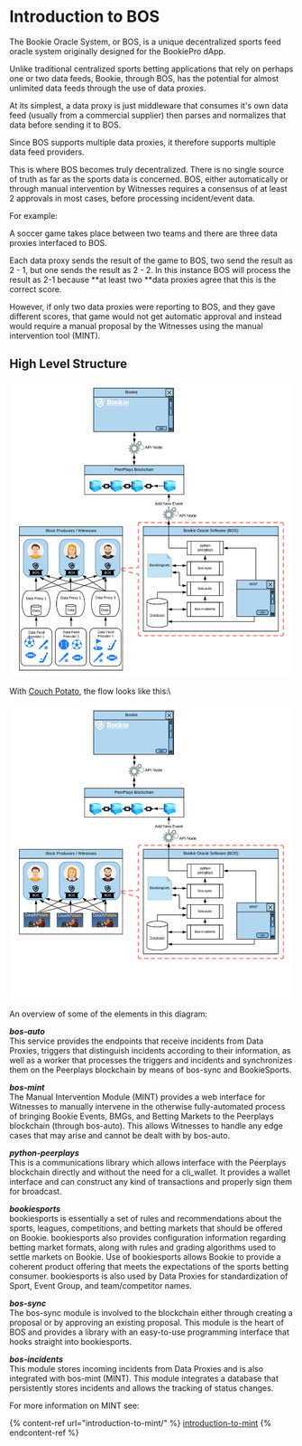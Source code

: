 # Introduction to BOS

The Bookie Oracle System, or BOS, is a unique decentralized sports feed oracle system originally designed for the BookiePro dApp.

Unlike traditional centralized sports betting applications that rely on perhaps one or two data feeds, Bookie, through BOS, has the potential for almost unlimited data feeds through the use of data proxies.

At its simplest, a data proxy is just middleware that consumes it's own data feed (usually from a commercial supplier) then parses and normalizes that data before sending it to BOS.

Since BOS supports multiple data proxies, it therefore supports multiple data feed providers.

This is where BOS becomes truly decentralized. There is no single source of truth as far as the sports data is concerned. BOS, either automatically or through manual intervention by Witnesses requires a consensus of at least 2 approvals in most cases, before processing incident/event data.

For example:

A soccer game takes place between two teams and there are three data proxies interfaced to BOS.

Each data proxy sends the result of the game to BOS, two send the result as 2 - 1, but one sends the result as 2 - 2. In this instance BOS will process the result as 2-1 because **at least two **data proxies agree that this is the correct score.

However, if only two data proxies were reporting to BOS, and they gave different scores, that game would not get automatic approval and instead would require a manual proposal by the Witnesses using the manual intervention tool (MINT).&#x20;

## High Level Structure

![General BOS flow](../.gitbook/assets/bos-flow.jpg)

With [Couch Potato](../couch-potato/help/user-guide/introduction.md), the flow looks like this:\


![BOS flow with Couch Potato](../.gitbook/assets/bos-with-cpotato2.png)

An overview of some of the elements in this diagram:

_**bos-auto**_\
This service provides the endpoints that receive incidents from Data Proxies, triggers that distinguish incidents according to their information, as well as a worker that processes the triggers and incidents and synchronizes them on the Peerplays blockchain by means of bos-sync and BookieSports.

_**bos-mint**_\
The Manual Intervention Module (MINT) provides a web interface for Witnesses to manually intervene in the otherwise fully-automated process of bringing Bookie Events, BMGs, and Betting Markets to the Peerplays blockchain (through bos-auto). This allows Witnesses to handle any edge cases that may arise and cannot be dealt with by bos-auto.

_**python-peerplays**_\
This is a communications library which allows interface with the Peerplays blockchain directly and without the need for a cli\_wallet. It provides a wallet interface and can construct any kind of transactions and properly sign them for broadcast.

_**bookiesports**_\
bookiesports is essentially a set of rules and recommendations about the sports, leagues, competitions, and betting markets that should be offered on Bookie. bookiesports also provides configuration information regarding betting market formats, along with rules and grading algorithms used to settle markets on Bookie. Use of bookiesports allows Bookie to provide a coherent product offering that meets the expectations of the sports betting consumer. bookiesports is also used by Data Proxies for standardization of Sport, Event Group, and team/competitor names.

_**bos-sync**_\
The bos-sync module is involved to the blockchain either through creating a proposal or by approving an existing proposal. This module is the heart of BOS and provides a library with an easy-to-use programming interface that hooks straight into bookiesports.

_**bos-incidents**_\
This module stores incoming incidents from Data Proxies and is also integrated with bos-mint (MINT). This module integrates a database that persistently stores incidents and allows the tracking of status changes.&#x20;

For more information on MINT see:

{% content-ref url="introduction-to-mint/" %}
[introduction-to-mint](introduction-to-mint/)
{% endcontent-ref %}

